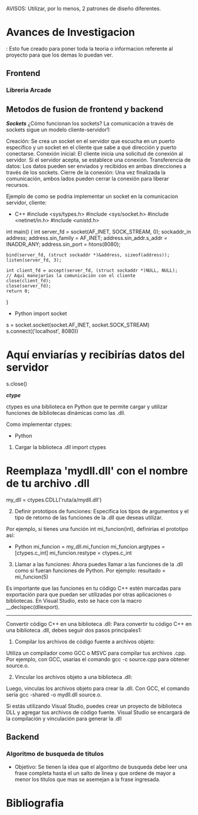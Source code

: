 AVISOS: Utilizar, por lo menos, 2 patrones de diseño diferentes. 

# Avances de Investigacion
: Esto fue creado para poner toda la teoria o informacion referente al proyecto para que los demas lo puedan ver. 

## Frontend

### Libreria Arcade


## Metodos de fusion de frontend y backend

***Sockets***
¿Cómo funcionan los sockets? La comunicación a través de sockets sigue un modelo cliente-servidor1:

Creación: Se crea un socket en el servidor que escucha en un puerto específico y un socket en el cliente que sabe a qué dirección y puerto conectarse.
Conexión inicial: El cliente inicia una solicitud de conexión al servidor. Si el servidor acepta, se establece una conexión.
Transferencia de datos: Los datos pueden ser enviados y recibidos en ambas direcciones a través de los sockets.
Cierre de la conexión: Una vez finalizada la comunicación, ambos lados pueden cerrar la conexión para liberar recursos.

Ejemplo de como se podria implementar un socket en la comunicacion servidor, cliente: 

- C++
#include <sys/types.h>
#include <sys/socket.h>
#include <netinet/in.h>
#include <unistd.h>

int main() {
    int server_fd = socket(AF_INET, SOCK_STREAM, 0);
    sockaddr_in address;
    address.sin_family = AF_INET;
    address.sin_addr.s_addr = INADDR_ANY;
    address.sin_port = htons(8080);

    bind(server_fd, (struct sockaddr *)&address, sizeof(address));
    listen(server_fd, 3);

    int client_fd = accept(server_fd, (struct sockaddr *)NULL, NULL);
    // Aquí manejarías la comunicación con el cliente
    close(client_fd);
    close(server_fd);
    return 0;
}

- Python
import socket

s = socket.socket(socket.AF_INET, socket.SOCK_STREAM)
s.connect(('localhost', 8080))
# Aquí enviarías y recibirías datos del servidor
s.close()

***ctype*** 

ctypes es una biblioteca en Python que te permite cargar y utilizar funciones de bibliotecas dinámicas como las .dll.

Como implementar ctypes:

- Python 
1) Cargar la biblioteca .dll
import ctypes
# Reemplaza 'mydll.dll' con el nombre de tu archivo .dll
my_dll = ctypes.CDLL('ruta/a/mydll.dll')

2) Definir prototipos de funciones:
Especifica los tipos de argumentos y el tipo de retorno de las funciones de la .dll que deseas utilizar.

Por ejemplo, si tienes una función int mi_funcion(int), definirías el prototipo así:

- Python
mi_funcion = my_dll.mi_funcion
mi_funcion.argtypes = [ctypes.c_int]
mi_funcion.restype = ctypes.c_int

3) Llamar a las funciones:
Ahora puedes llamar a las funciones de la .dll como si fueran funciones de Python.
Por ejemplo: resultado = mi_funcion(5)

Es importante que las funciones en tu código C++ estén marcadas para exportación para que puedan ser utilizadas por otras aplicaciones o bibliotecas. En Visual Studio, esto se hace con la macro __declspec(dllexport).

---

Convertir código C++ en una biblioteca .dll: Para convertir tu código C++ en una biblioteca .dll, debes seguir dos pasos principales1:

1) Compilar los archivos de código fuente a archivos objeto:

Utiliza un compilador como GCC o MSVC para compilar tus archivos .cpp.
Por ejemplo, con GCC, usarías el comando gcc -c source.cpp para obtener source.o.

2) Vincular los archivos objeto a una biblioteca .dll:

Luego, vinculas los archivos objeto para crear la .dll.
Con GCC, el comando sería gcc -shared -o mydll.dll source.o.

Si estás utilizando Visual Studio, puedes crear un proyecto de biblioteca DLL y agregar tus archivos de código fuente. Visual Studio se encargará de la compilación y vinculación para generar la .dll 


## Backend

### Algoritmo de busqueda de titulos

- Objetivo: Se tienen la idea que el algoritmo de busqueda  debe leer una frase completa hasta el un salto de linea y que ordene de mayor a menor los titulos que mas se asemejan a la frase ingresada. 


# Bibliografia

